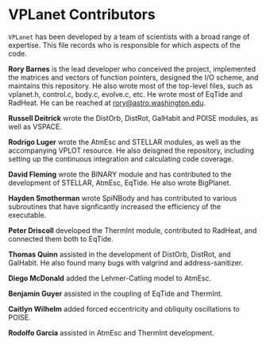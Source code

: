 # VPLanet Contributors

`VPLanet` has been developed by a team of scientists with a broad range of
expertise. This file records who is responsible for which aspects of the code.

**Rory Barnes** is the lead developer who conceived the project, 
implemented the matrices and vectors of function pointers, designed
the I/O scheme, and maintains this repository. He also wrote most of the top-level files, such as vplanet.h,
control.c, body.c, evolve.c, etc. He wrote most of EqTide and RadHeat.
He can be reached at rory@astro.washington.edu.

**Russell Deitrick** wrote the DistOrb, DistRot, GalHabit and POISE modules, as
well as VSPACE.

**Rodrigo Luger** wrote the AtmEsc and STELLAR modules, as well as the accompanying
VPLOT resource. He also deisgned the repository, including setting up the continuous
integration and calculating code coverage.

**David Fleming** wrote the BINARY module and has contributed to the development
of STELLAR, AtmEsc, EqTide. He also wrote BigPlanet.

**Hayden Smotherman** wrote SpiNBody and has contributed to various subroutines
that have signficantly increased the efficiency of the executable.

**Peter Driscoll** developed the ThermInt module, contributed to RadHeat, and 
connected them both to EqTide.

**Thomas Quinn** assisted in the development of DistOrb, DistRot, and GalHabit. He
also found many bugs with valgrind and address-sanitizer.

**Diego McDonald** added the Lehmer-Catling model to AtmEsc.

**Benjamin Guyer** assisted in the coupling of EqTide and ThermInt.

**Caitlyn Wilhelm** added forced eccentricity and obliquity oscillations to
POISE.

**Rodolfo Garcia** assisted in AtmEsc and ThermInt development.
